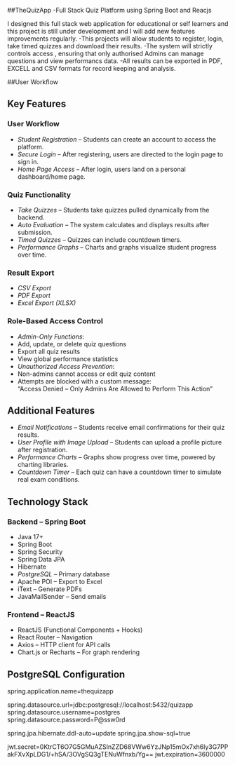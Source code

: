 ##TheQuizApp -Full Stack Quiz Platform using Spring Boot and Reacjs

I designed this full stack web application for educational or self learners and this project is still under development and I will add new features improvements regularly. 
-This projects will allow students to register, login, take timed quizzes and download their results.
-The system will strictly controls access , ensuring that only authorised Admins can manage questions and view performancs data.
-All results can be exported in PDF, EXCELL and CSV formats for record keeping and analysis.

##User Workflow
##  Key Features

### User Workflow
-  *Student Registration* – Students can create an account to access the platform.
- *Secure Login* – After registering, users are directed to the login page to sign in.
-  *Home Page Access* – After login, users land on a personal dashboard/home page.

###  Quiz Functionality
- *Take Quizzes* – Students take quizzes pulled dynamically from the backend.
- *Auto Evaluation* – The system calculates and displays results after submission.
- *Timed Quizzes* – Quizzes can include countdown timers.
- *Performance Graphs* – Charts and graphs visualize student progress over time.

###  Result Export
-  *CSV Export*
- *PDF Export*
- *Excel Export (XLSX)*

### Role-Based Access Control
-  *Admin-Only Functions*:
  - Add, update, or delete quiz questions
  - Export all quiz results
  - View global performance statistics
-  *Unauthorized Access Prevention*:
  - Non-admins cannot access or edit quiz content
  - Attempts are blocked with a custom message:  
 “Access Denied – Only Admins Are Allowed to Perform This Action”



## Additional Features

- *Email Notifications* – Students receive email confirmations for their quiz results.
- *User Profile with Image Upload* – Students can upload a profile picture after registration.
-  *Performance Charts* – Graphs show progress over time, powered by charting libraries.
- *Countdown Timer* – Each quiz can have a countdown timer to simulate real exam conditions.


## Technology Stack

### Backend – Spring Boot
- Java 17+
- Spring Boot
- Spring Security
- Spring Data JPA
- Hibernate
- *PostgreSQL* – Primary database
- Apache POI – Export to Excel
- iText – Generate PDFs
- JavaMailSender – Send emails

### Frontend – ReactJS
- ReactJS (Functional Components + Hooks)
- React Router – Navigation
- Axios – HTTP client for API calls
- Chart.js or Recharts – For graph rendering



##  PostgreSQL Configuration 

spring.application.name=thequizapp

spring.datasource.url=jdbc:postgresql://localhost:5432/quizapp
spring.datasource.username=postgres
spring.datasource.password=P@ssw0rd

spring.jpa.hibernate.ddl-auto=update
spring.jpa.show-sql=true

jwt.secret=0KtrCT6O7G5GMuAZSInZZD68VWw6YzJNp15mOx7xh6ly3G7PPakFXvXpLDG1/+hSA/3OVgSQ3gTENuWfnxb/Yg==
jwt.expiration=3600000


